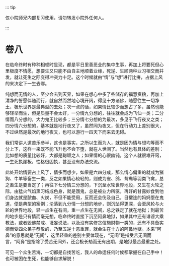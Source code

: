 ::: tip

仅小院师兄内部复习使用，请勿转发小院外任何人。

:::

# 卷八

​          在临命终时有种种相顿时显现，都是平日里善恶业的集中生事，再加上将要死但心里极度不情愿，想要生又只能不由自主地顺着业缘，死逆、生顺两种业习相交而并发，就让死生之际变得冲突力十足。这个时候就由“情”与“想”进行比拼，占据上风的来决定下一生去哪。

​         纯想而无情的人，至少会去到天界，如果在想心中多了些储存的福慧资粮，再加上清净的誓愿伴随而行，就自然而然地心境开阔，得见十方诸佛，随愿往生一切净土，极乐世界是最典型的去处；次一点的话，如果情比较少而想占了多，虽然也能够轻举而生，但是质量不会太好，一分情九分想的，往往就会成为飞仙一类；二分情而八分想的，大力鬼王比较多；三分情七分想的为最次，多见于飞行夜叉之类；四分情六分想的，基本就是地行夜叉了，虽然同为夜叉，但在行动力上差别很大，不过纵然是最次的地行夜叉，也可以游行一四天下而来去无碍。

​         我们常讲人道苦乐参半，这也是事实，之所以生而为人，就是因为情与想均等而不分上下，这样一来既不能飞升也不会下堕，就在人世间了。当然也有具体的差别：比如想的质量比较好，大都是聪颖之人；如果情的心很幽钝，这个人就很难开窍，一生死执崖板，性格很固执，甚至没有办法交流。

​         此处开始情要占上风了，情多而想少，如果是六四分成，那么情心偏重的就成为猪狗、牛羊等畜生一类，反之如果情心较轻的，则成为雀、鸽、鸳鸯等羽类飞禽，总之畜生是要当定了；再往下七分情三分想的，下沉至水轮世界地段，又生在火轮之际，由猛火气焰熏习结成色身，就是饿鬼，总是被业力所驱，再好的甘露妙食到他们身边就是脓血、火炭，不但不能受用，反而还会伤及自己，目犍连的妈妈堕在鬼道，便是典型的案例；沦落到九分情一分想的地步，则沉坠得更深，会至风轮与火轮的世界地段，轻一点生在有间，重一点生在无间，总之铁定了就在地狱；到最苦的地步是只有情而毫无想，临命终时直接下沉至阿鼻地狱，如果其中还有诽谤大乘教法，或者毁佛禁戒、诳妄说法，以及没有实修贪信施财物一类的，还有不具备实德而受四众弟子恭敬的，乃至五逆十恶重罪，就会生在十方的阿鼻地狱。本来“阿鼻”的意思就是“无间”，这里轻重的差别主要体现在，“无间”是指受苦无间而言，“阿鼻”是指除了受苦无间外，还会极长劫而无有出期，是地狱最苦最重之处。

​         可见一个众生苦海，一切都是自找苦吃，我人的命运任何时候都掌握在自己手中！也可被困在生死，也能够自求解脱！